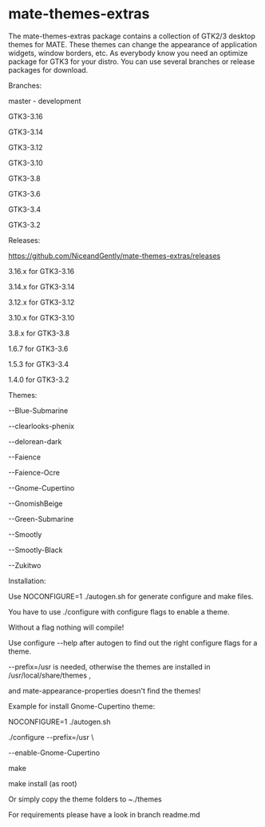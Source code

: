 mate-themes-extras
====================

The mate-themes-extras package contains a collection of GTK2/3 desktop themes for MATE. These themes can change the appearance of application widgets, window borders, etc.
As everybody know you need an optimize package for GTK3 for your distro.
You can use several branches or release packages for download.

Branches:

master - development

GTK3-3.16

GTK3-3.14

GTK3-3.12

GTK3-3.10

GTK3-3.8

GTK3-3.6

GTK3-3.4

GTK3-3.2

Releases:

https://github.com/NiceandGently/mate-themes-extras/releases

3.16.x for GTK3-3.16

3.14.x for GTK3-3.14

3.12.x for GTK3-3.12

3.10.x for GTK3-3.10

3.8.x  for GTK3-3.8

1.6.7  for GTK3-3.6

1.5.3  for GTK3-3.4

1.4.0  for GTK3-3.2

Themes:

--Blue-Submarine

--clearlooks-phenix

--delorean-dark

--Faience

--Faience-Ocre

--Gnome-Cupertino

--GnomishBeige

--Green-Submarine

--Smootly

--Smootly-Black

--Zukitwo


Installation:

Use NOCONFIGURE=1 ./autogen.sh for generate configure and make files.

You have to use ./configure with configure flags to enable a theme.

Without a flag nothing will compile!

Use configure --help after autogen to find out the right configure flags for a theme.

--prefix=/usr is needed, otherwise the themes are installed in /usr/local/share/themes ,

and  mate-appearance-properties doesn't find the themes!


Example for install Gnome-Cupertino theme:

NOCONFIGURE=1 ./autogen.sh

./configure --prefix=/usr \

--enable-Gnome-Cupertino

make

make install (as root)


Or simply copy the theme folders to ~./themes

For requirements please have a look in branch readme.md
